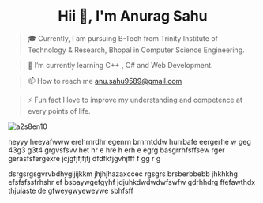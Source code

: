 <h1 align="center">Hii 👋, I'm Anurag Sahu</h1>

> 🎓 Currently, I am pursuing B-Tech from Trinity Institute of Technology & Research, Bhopal in Computer Science Engineering.
 
> 🌱 I’m currently learning C++ , C#  and  Web Development.

> 📫 How to reach me anu.sahu9589@gmail.com

> ⚡️ Fun fact I love to improve my understanding and competence at every points of life.

<p><img align="center" src="https://github-readme-streak-stats.herokuapp.com/?user=a2s8en10&" alt="a2s8en10" /></p>
heyyy
heeyafwww
erehrnrdhr
egenrn
brnrntddw
hurrbafe
eergerhe
w
geg
43g3
g3t4
grgvsfsvv
het
hr
e
hre
h
erh
e
egrg
basgrrhfsffsew
rger
gerasfsfergexre
jcjgfjfjfjfj
dfdfkfjgvhjfff
f
gg
r
g

dsrgsrgsgvrvbdhygijijkkm
jhjhjhazaxccec
rgsgrs
brsberbbebb
jhkhkhg
efsfsfssfrhshr
ef
bsbaywgefgyhf
jdjuhkdwdwdwfswfw
gdrhhdrg
ffefawthdx
thjuiaste
de
gfweygwyeweywe
sbhfsff
